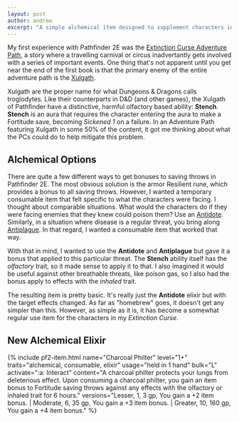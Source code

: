 ```yaml
---
layout: post
author: andrew
excerpt: "A simple alchemical item designed to supplement characters in situations with odorous monsters."
---
```


My first experience with Pathfinder 2E was the [Extinction Curse Adventure Path](https://paizo.com/store/pathfinder/adventures/adventurePath/extinctioncurse), a story where a travelling carnival or circus inadvertantly gets involved with a series of important events. One thing that's not apparent until you get near the end of the first book is that the primary enemy of the entire adventure path is the [Xulgath](https://2e.aonprd.com/MonsterFamilies.aspx?ID=102).

Xulgath are the proper name for what Dungeons & Dragons calls troglodytes. Like their counterparts in D&D (and other games), the Xulgath of Pathfinder have a distinctive, harmful olfactory based ability: **Stench**. **Stench** is an aura that requires the character entering the aura to make a Fortitude save, becoming *Sickened 1* on a failure. In an Adventure Path featuring Xulgath in some 50% of the content, it got me thinking about what the PCs could do to help mitigate this problem.

## Alchemical Options

There are quite a few different ways to get bonuses to saving throws in Pathfinder 2E. The most obvious solution is the armor Resilient rune, which provides a bonus to all saving throws. However, I wanted a temporary consumable item that felt specific to what the characters were facing. I thought about comparable situations. What would the characters do if they were facing enemies that they knew could poison them? Use an [Antidote](https://2e.aonprd.com/Equipment.aspx?ID=80). Similarly, in a situation where disease is a regular threat, you bring along [Antiplague](https://2e.aonprd.com/Equipment.aspx?ID=81). In that regard, I wanted a consumable item that worked that way.

With that in mind, I wanted to use the **Antidote** and **Antiplague** but gave it a bonus that applied to this particular threat. The **Stench** ability itself has the *olfactory* trait, so it made sense to apply it to that. I also imagined it would be useful against other breathable threats, like poison gas, so I also had the bonus apply to effects with the *inhaled* trait.

The resulting item is pretty basic. It's really just the **Antidote** elixir but with the target effects changed. As far as "homebrew" goes, it doesn't get any simpler than this. However, as simple as it is, it has become a somewhat regular use item for the characters in my *Extinction Curse*.

## New Alchemical Elixir

<div class="pathfinder-back">
{% include pf2-item.html
    name="Charcoal Philter"
    level="1+"
    traits="alchemical, consumable, elixir"
    usage="held in 1 hand"
    bulk="L"
    activate=":a: Interact"
    content="A charcoal philter protects your lungs from deleterious effect. Upon consuming a charcoal philter, you gain an item bonus to Fortitude saving throws against any effects with the olfactory or inhaled trait for 6 hours."
    versions="Lesser, 1, 3 gp, You gain a +2 item bonus. | 
    Moderate, 6, 35 gp, You gain a +3 item bonus. | 
    Greater, 10, 160 gp, You gain a +4 item bonus."
%}
</div>